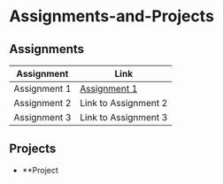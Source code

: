 # Assignments-and-Projects

## Assignments

| Assignment     | Link                                                                                          |
|----------------|-----------------------------------------------------------------------------------------------|
| Assignment 1   | [Assignment 1](https://drive.google.com/file/d/1KKCJko5ioROGpRfzq7YuWYaNyVpeHTHf/view?usp=sharing) |
| Assignment 2   | Link to Assignment 2                                                                          |
| Assignment 3   | Link to Assignment 3                                                                          |


## Projects

- **Project 
